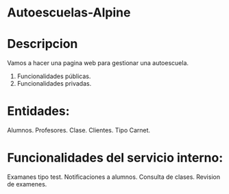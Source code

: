 # Autoescuelas-Alpine
# Descripcion
Vamos a hacer una pagina web para gestionar una autoescuela.

1. Funcionalidades públicas.
2. Funcionalidades privadas.

# Entidades:
Alumnos.
Profesores.
Clase.
Clientes.
Tipo Carnet.

# Funcionalidades del servicio interno:
Examanes tipo test.
Notificaciones a alumnos.
Consulta de clases.
Revision de examenes.
